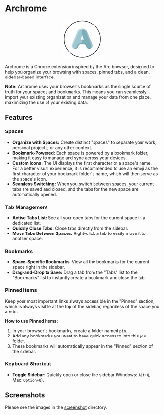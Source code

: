 # Archrome

<p align="center">
  <img src="icons/icon128.png" width="128">
</p>

Archrome is a Chrome extension inspired by the Arc browser, designed to help you organize your browsing with spaces, pinned tabs, and a clean, sidebar-based interface.

**Note:** Archrome uses your browser's bookmarks as the single source of truth for your spaces and bookmarks. This means you can seamlessly import your existing organization and manage your data from one place, maximizing the use of your existing data.

## Features

### Spaces

*   **Organize with Spaces:** Create distinct "spaces" to separate your work, personal projects, or any other context.
*   **Bookmark-Powered:** Each space is powered by a bookmark folder, making it easy to manage and sync across your devices.
*   **Custom Icons:** The UI displays the first character of a space's name. For a better visual experience, it is recommended to use an emoji as the first character of your bookmark folder's name, which will then serve as the space's icon.
*   **Seamless Switching:** When you switch between spaces, your current tabs are saved and closed, and the tabs for the new space are automatically opened.

### Tab Management

*   **Active Tabs List:** See all your open tabs for the current space in a dedicated list.
*   **Quickly Close Tabs:** Close tabs directly from the sidebar.
*   **Move Tabs Between Spaces:** Right-click a tab to easily move it to another space.

### Bookmarks

*   **Space-Specific Bookmarks:** View all the bookmarks for the current space right in the sidebar.
*   **Drag-and-Drop to Save:** Drag a tab from the "Tabs" list to the "Bookmarks" list to instantly create a bookmark and close the tab.

### Pinned Items

Keep your most important links always accessible in the "Pinned" section, which is always visible at the top of the sidebar, regardless of the space you are in.

**How to use Pinned Items:**

1.  In your browser's bookmarks, create a folder named `pin`.
2.  Add any bookmarks you want to have quick access to into this `pin` folder.
3.  These bookmarks will automatically appear in the "Pinned" section of the sidebar.

### Keyboard Shortcut

*   **Toggle Sidebar:** Quickly open or close the sidebar (Windows: `Alt+Q`, Mac: `Option+Q`).

## Screenshots

Please see the images in the [screenshot](./screenshot) directory.
